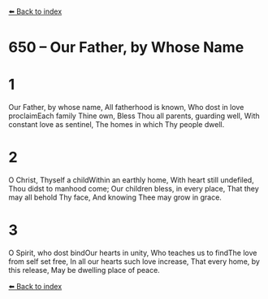 [⬅️ Back to index](../README.md)

# 650 – Our Father, by Whose Name


# 1
Our Father,
by whose name,
All fatherhood is known,
Who dost in love proclaimEach family Thine own,
Bless Thou all parents,
guarding well,
With constant love as sentinel,
The homes in which Thy people dwell.

# 2
O Christ,
Thyself a childWithin an earthly home,
With heart still undefiled,
Thou didst to manhood come;
Our children bless, in every place,
That they may all behold Thy face,
And knowing Thee may grow in grace.

# 3
O Spirit,
who dost bindOur hearts in unity,
Who teaches us to findThe love from self set free,
In all our hearts such love increase,
That every home, by this release,
May be dwelling place of peace.

[⬅️ Back to index](../README.md)
